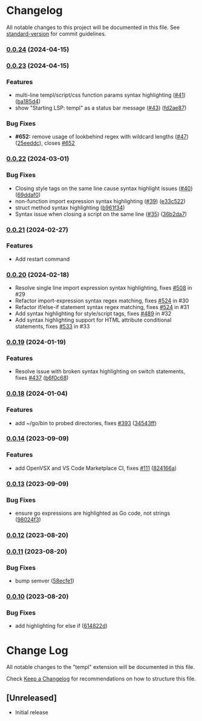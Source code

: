 # Changelog

All notable changes to this project will be documented in this file. See [standard-version](https://github.com/conventional-changelog/standard-version) for commit guidelines.

### [0.0.24](https://github.com/a-h/templ-vscode/compare/v0.0.23...v0.0.24) (2024-04-15)

### [0.0.23](https://github.com/a-h/templ-vscode/compare/v0.0.22...v0.0.23) (2024-04-15)


### Features

* multi-line templ/script/css function params syntax highlighting ([#41](https://github.com/a-h/templ-vscode/issues/41)) ([ba185d4](https://github.com/a-h/templ-vscode/commit/ba185d4f792eb7f58e35085e830e3b0db84e38ad))
* show "Starting LSP: templ" as a status bar message ([#43](https://github.com/a-h/templ-vscode/issues/43)) ([fd2ae87](https://github.com/a-h/templ-vscode/commit/fd2ae878edd820f2c6b63da7a8f6ad2bdb49a63a))


### Bug Fixes

* **#652:** remove usage of lookbehind regex with wildcard lengths  ([#47](https://github.com/a-h/templ-vscode/issues/47)) ([25eeddc](https://github.com/a-h/templ-vscode/commit/25eeddc8a31f3b454d1a6e24afdc6743733033d0)), closes [#652](https://github.com/a-h/templ-vscode/issues/652)

### [0.0.22](https://github.com/a-h/templ-vscode/compare/v0.0.20...v0.0.22) (2024-03-01)


### Bug Fixes

* Closing style tags on the same line cause syntax highlight issues ([#40](https://github.com/a-h/templ-vscode/issues/40)) ([69ddaf0](https://github.com/a-h/templ-vscode/commit/69ddaf0003fa962740e2fbd911140061c2e558d9))
* non-function import expression syntax highlighting ([#39](https://github.com/a-h/templ-vscode/issues/39)) ([e33c522](https://github.com/a-h/templ-vscode/commit/e33c5229f43564db51ae51c5ce86d1589fefd53c))
* struct method syntax highlighting ([b961f34](https://github.com/a-h/templ-vscode/commit/b961f34cee9d4cd18dad697a78e5676a096e358c))
* Syntax issue when closing a script on the same line ([#35](https://github.com/a-h/templ-vscode/issues/35)) ([36b2da7](https://github.com/a-h/templ-vscode/commit/36b2da785e6c8643f8df8af6dc84cc72a99e1bce))

### [0.0.21](https://github.com/a-h/templ-vscode/compare/v0.0.20...v0.0.21) (2024-02-27)

### Features

* Add restart command

### [0.0.20](https://github.com/templ-go/templ-vscode/compare/v0.0.19...v0.0.20) (2024-02-18)

* Resolve single line import expression syntax highlighting, fixes [#508](https://github.com/a-h/templ/issues/508) in #29
* Refactor import-expression syntax regex matching, fixes [#524](https://github.com/a-h/templ/issues/524) in #30
* Refactor if/else-if statement syntax regex matching, fixes [#524](https://github.com/a-h/templ/issues/524) in #31
* Add syntax highlighting for style/script tags, fixes [#489](https://github.com/a-h/templ/issues/489) in #32
* Add syntax highlighting support for HTML attribute conditional statements, fixes [#533](https://github.com/a-h/templ/issues/533) in #33

### [0.0.19](https://github.com/a-h/templ-vscode/compare/v0.0.18...v0.0.19) (2024-01-19)

### Features

* Resolve issue with broken syntax highlighting on switch statements, fixes [#437](https://github.com/a-h/templ/issues/437) ([b6f0c68](https://github.com/a-h/templ-vscode/commit/b6f0c68b487bf96648661d6d1ada81b76c09f492))

### [0.0.18](https://github.com/a-h/templ-vscode/compare/v0.0.17...v0.0.18) (2024-01-04)


### Features

* add ~/go/bin to probed directories, fixes [#393](https://github.com/a-h/templ-vscode/issues/393) ([34543ff](https://github.com/a-h/templ-vscode/commit/34543ff8688cac6bcb9905a5645ee61fa9414e95))

### [0.0.14](https://github.com/a-h/templ-vscode/compare/v0.0.13...v0.0.14) (2023-09-09)


### Features

* add OpenVSX and VS Code Marketplace CI, fixes [#111](https://github.com/a-h/templ-vscode/issues/111) ([824166a](https://github.com/a-h/templ-vscode/commit/824166abfc2fb0108317f98b1ebd719a5f7f549f))

### [0.0.13](https://github.com/a-h/templ-vscode/compare/v0.0.12...v0.0.13) (2023-09-09)


### Bug Fixes

* ensure go expressions are highlighted as Go code, not strings ([98024f3](https://github.com/a-h/templ-vscode/commit/98024f3da686f91b50c9425257b7916b2ae656db))

### [0.0.12](https://github.com/a-h/templ-vscode/compare/v0.0.11...v0.0.12) (2023-08-20)

### [0.0.11](https://github.com/a-h/templ-vscode/compare/v0.0.10...v0.0.11) (2023-08-20)


### Bug Fixes

* bump semver ([58ecfe1](https://github.com/a-h/templ-vscode/commit/58ecfe11ffc7669b94fb14af4b49e8391f701798))

### [0.0.10](https://github.com/a-h/templ-vscode/compare/v0.0.9...v0.0.10) (2023-08-20)


### Bug Fixes

* add highlighting for else if ([614822d](https://github.com/a-h/templ-vscode/commit/614822dd9e5e0e333027872b1a4501d8ed2a527b))

# Change Log

All notable changes to the "templ" extension will be documented in this file.

Check [Keep a Changelog](http://keepachangelog.com/) for recommendations on how to structure this file.

## [Unreleased]

- Initial release
